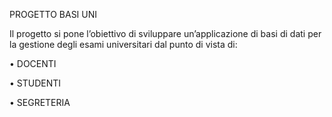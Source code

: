 PROGETTO BASI UNI

Il progetto si pone l’obiettivo di sviluppare un’applicazione di basi di dati per la gestione degli esami
universitari dal punto di vista di:

• DOCENTI

• STUDENTI

• SEGRETERIA
